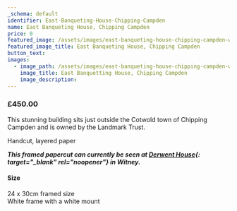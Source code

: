 ```yaml
---
_schema: default
identifier: East-Banqueting-House-Chipping-Campden
name: East Banqueting House, Chipping Campden
price: 0
featured_image: /assets/images/east-banqueting-house-chipping-campden-ws.jpg
featured_image_title: East Banqueting House, Chipping Campden
button_text:
images:
  - image_path: /assets/images/east-banqueting-house-chipping-campden-ws-1.jpg
    image_title: East Banquetting House, Chipping Campden
    image_description:
---
```

### **£450.00**

This stunning building sits just outside the Cotwold town of Chipping Campden and is owned by the Landmark Trust.

Handcut, layered paper

***This framed papercut can currently be seen at [Derwent House](https://derwenthouseliving.co.uk/oxfordshire-artweeks/?wpv_view_count=3941&amp;wpv-brands%5B%5D=kate-hipkiss&amp;wpv_filter_submit=Submit){: target="_blank" rel="noopener"} in Witney.***

#### Size

24 x 30cm framed size<br>White frame with a white mount